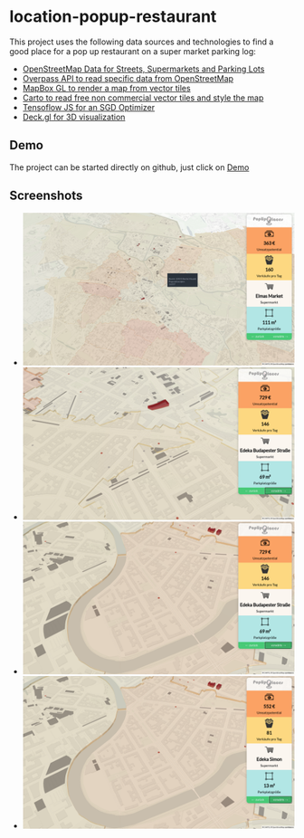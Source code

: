 # location-popup-restaurant

This project uses the following data sources and technologies to find a good place for a pop up restaurant on a super market parking log:

 * [OpenStreetMap Data for Streets, Supermarkets and Parking Lots](https://www.openstreetmap.org/)
 * [Overpass API to read specific data from OpenStreetMap](https://overpass-turbo.eu/)
 * [MapBox GL to render a map from vector tiles](https://docs.mapbox.com/mapbox-gl-js/api/)
 * [Carto to read free non commercial vector tiles and style the map](https://carto.com/basemaps/)
 * [Tensoflow JS for an SGD Optimizer](https://js.tensorflow.org/api/latest/#train.sgd)
 * [Deck.gl for 3D visualization](https://deck.gl/)

## Demo

The project can be started directly on github, just click on [Demo](https://manuelb.github.io/location-popup-restaurant/)

## Screenshots

 * ![Screenshot 1 ](screenshots/screenshot-1.png)
 * ![Screenshot 2 ](screenshots/screenshot-2.png)
 * ![Screenshot 3 ](screenshots/screenshot-3.png)
 * ![Screenshot 4 ](screenshots/screenshot-4.png)
